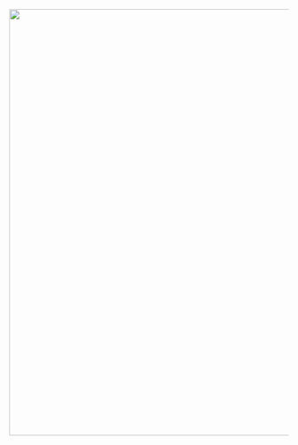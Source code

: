 <img src="https://github.com/poorpen/poorpen/assets/90153693/0e15b28e-e949-4f85-8f80-da91b039f9ca" width="1920" height="768" />
